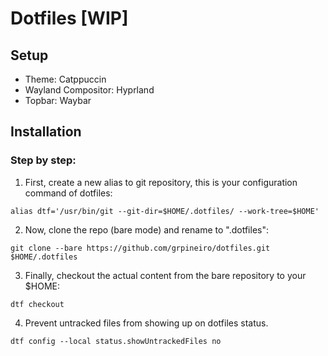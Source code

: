 # Dotfiles [WIP]

## Setup

- Theme: Catppuccin
- Wayland Compositor: Hyprland
- Topbar: Waybar

## Installation

### Step by step:

1. First, create a new alias to git repository, this is your configuration command of dotfiles:

```shell
alias dtf='/usr/bin/git --git-dir=$HOME/.dotfiles/ --work-tree=$HOME'
```

2. Now, clone the repo (bare mode) and rename to ".dotfiles":

```shell
git clone --bare https://github.com/grpineiro/dotfiles.git $HOME/.dotfiles
```

3. Finally, checkout the actual content from the bare repository to your $HOME:

```shell
dtf checkout
```

4. Prevent untracked files from showing up on dotfiles status.

```shell
dtf config --local status.showUntrackedFiles no
```
